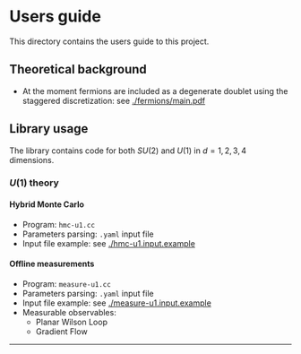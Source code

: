 # Users guide

This directory contains the users guide to this project.

## Theoretical background

* At the moment fermions are included as a degenerate doublet using the staggered discretization: see [./fermions/main.pdf](./fermions/main.pdf)


## Library usage

The library contains code for both $SU(2)$ and $U(1)$ in $d=1,2,3,4$ dimensions.

### $U(1)$ theory

#### Hybrid Monte Carlo

- Program: ```hmc-u1.cc```
- Parameters parsing: ```.yaml``` input file
- Input file example: see [./hmc-u1.input.example](hmc-u1.input.example)


#### Offline measurements

- Program: ```measure-u1.cc```
- Parameters parsing: ```.yaml``` input file
- Input file example: see [./measure-u1.input.example](measure-u1.input.example)
- Measurable observables: 
  * Planar Wilson Loop
  * Gradient Flow 
 
---
